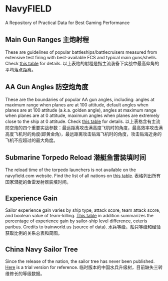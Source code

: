 # NavyFIELD
A Repository of Practical Data for Best Gaming Performance

## Main Gun Ranges 主炮射程
These are guidelines of popular battleships/battlecruisers measured from extensive test firing with best-available FCS and typical main guns/shells. Check [this table](Guildlines.md) for details.
  以上表格的射程是指主流装备下实战中最高仰角的平均落点距离。

## AA Gun Angles 防空炮角度
These are the boundaries of popular AA gun angles, including: angles at maximum range when planes are at 100 attitude, default angles when planes are at 100 attitude (a.k.a. golden angle), angles at maximum range when planes are at 0 attitude, maximum angles when planes are extremely close to the ship at 0 attitude. Check [this table](AA_Angle.md) for details.
以上表格含有主流防空炮的四个重要实战参数：最远距离攻击满高度飞机时的角度，最高效率攻击满高度飞机时的角度(即黄金角)，最远距离攻击贴海飞机时的角度，攻击贴海近身的飞机不应超过的最大角度。

## Submarine Torpedo Reload 潜艇鱼雷装填时间
The reload time of the torpedo launchers is not available on the navyfield.com website. Find the list of all nations on [this table](Submarine.md).
表格列出所有国家潜艇的鱼雷发射器装填时间。

## Experience Gain
Sailor experience gain varies by ship type, attack score, team attack score, and boolean value of team-killing. [This table](Exp.md) in addition summarizes the percentage of experience gain by sailor-ship level difference, ceteris paribus. Credits to trainworld.us (source of data).
水兵等级，船只等级和经验获取比例的关系总表和简图。

## China Navy Sailor Tree
Since the release of the nation, the sailor tree has never been published. [Here](CN_sailor_tree.md) is a trial version for reference.
临时版本的中国水兵升级树，目前缺失三转维修长的等级数据。
